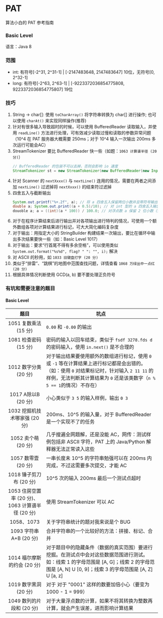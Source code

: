 # PAT
算法小白的 PAT 参考指南

### Basic Level
语言：Java 8

### 范围
* int: 有符号[-2^31, 2^31-1] | [-2147483648, 2147483647] 10位，无符号[0, 2^32-1]
* long: 有符号[-2^63, 2^63-1] | [-9223372036854775808, 9223372036854775807] 19位

### 技巧
1. String -> char[]: 使用 `toCharArray()` 将字符串转换为 char[] 进行操作; 也可以使用 `charAt()` 来实现同样操作(推荐)
2. 针对有很多输入导致超时的时候，可以使用 BufferedReader 读取输入，并使用 `readLine()` 方法进行处理，可有效减少读取过慢和读取的参数异常问题（10^4 在 PAT 服务器大概需要 250ms；对于 10^4 输入一次输出 200ms 多次运行可能会AC）
3. StreamTokenizer 要比 BufferedReader 快一些（如题：`1063 计算谱半径 (20 分)`）
   ```java
   // BufferedReader 的包装不可以去掉，否则会影响 io 速度
   StreamTokenizer st = new StreamTokenizer(new BufferedReader(new InputStreamReader(System.in)));
   ``` 
4. 针对 Scanner 的 `nextXxxx()` 与 `nextLine()` 连用的情况，需要在两者之间添加 `nextLine()` 过滤掉将 `nextXxxx()` 的结束符过滤掉
5. 四舍五入与截断输出
   ```java
   System.out.printf("%+.2f", a); // 将 a 四舍五入保留两位小数并且带符号输出
   double a; System.out.print((a + 0.5)/10); // 对 int 型的 a 四舍五入输出
   douoble a; a = ((int)(a * 100)) / 100.0; // 对浮点数 a 保留 2 位小数（多余位数截取）
   ```
6. 对于在程序计算结束后进行输出并对各项输出进行特判的情况，可使用一个额外数组各项对计算结果进行标记，可大大简化编码复杂度
7. 对于输出：用指定大小的 StringBuilder 构建结果一次输出，要比在循环中输出多次结果要快一些（如：Basic Level 1017）
8. 对于输出：要求“行首尾不得有多余空格”，可以使用类似 `System.out.format("%s%d", flag? " ": "", i);` 解决
9. 对 ASCII 的秒用，如 `1033 旧键盘打字 (20 分)`
10. 类似于“排雷”、“跳棋”的地图中范围查找问题，详情查看 `1068 万绿丛中一点红 (20 分)`
11. 根据具体情况判断使用 GCD(a, b) 要不要处理正负符号

### 有坑和需要注意的题目
#### Basic Level
|  题目   | 坑点  |
|  :----:  | ----  |
| 1051 复数乘法 (15 分) | `0.00` 和 `-0.00` 的输出 |
| 1081 检查密码 (15 分) | 密码的输入以回车结束，类似于 `fsdf 3278.fds d` 的密码输入，使用 `in.next()` 是不合理的 |
| 1012 数字分类 (20 分) | 对于输出结果要使用额外的数组进行标记，使用 `0` 或 `-1` 等在计算结果上进行标记都是会出错的。（如：使用 `0` 对结果标记时，针对输入 `2 11 11` 的样例，无法判断其计算结果为 `0` 还是该类数字（`n % 5 == 1`的情况）不存在） |
| 1017 A除以B (20 分) | 小心类似于 `3 5` 的输入样例，输出 `0 3` |
| 1032 挖掘机技术哪家强 (20 分) | 200ms、10^5 的输入量，对于 BufferedReader 是一个实现不了的任务 |
| 1052 卖个萌 (20 分) | 几乎搜遍全网题解，还是没能 AC，网传：测试样例包括非 ASCII 字符，PAT 上的 Java/Python 解释器无法正常读入这些 |
| 1057 数零壹 (20 分) | 一串长度未 10^5 的字符串勉强可以在 200ms 内完成，不过这需要多次提交，才能 AC |
| 1018 锤子剪刀布 (20 分) | 10^5 次的输入 200ms 最后一个测试点超时 |
| 1053 住房空置率 (20 分)、1063 计算谱半径 (20 分) | 使用 StreamTokenizer 可以 AC |
| 1058、1073 | 关于字符串统计的题对我来说是个 BUG |
| 1093 字符串A+B (20 分) | 合并字符串的一个比较好的方法：拼接、标记、合并 |
| 1014 福尔摩斯的约会 (20 分) | 对于题目中的隐藏条件（数据的真实范围）要进行挖掘。在测试点中会对这些数据范围进行测试。如：线索 1 的字母范围是 [A, G]；线索 2 的字母范围是 [A, N] U [0, 9]；线索 3 的字母范围是 [A, Z] U [a, z] |
| 1019 数字黑洞 (20 分) | 对于 对于 "0001" 这样的数要加倍小心（要变为 1000 - 1 = 999） |
| 1049 数列的片段和 (20 分) | 对于大量浮点数的计算，如果不将其转换为整数再计算，就会产生误差，进而影响计算结果 |
